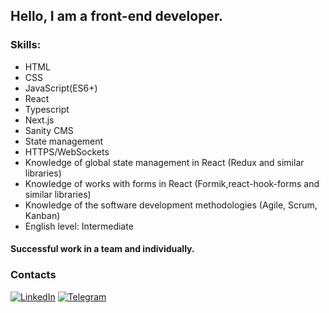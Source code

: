 ## Hello, I am a front-end developer.

### Skills:
- HTML
- CSS
- JavaScript(ES6+)
- React
- Typescript
- Next.js
- Sanity CMS
- State management
- HTTPS/WebSockets
- Knowledge of global state management in React (Redux and similar libraries)
- Knowledge of works with forms in React (Formik,react-hook-forms and similar libraries)
- Knowledge of the software development methodologies (Agile, Scrum, Kanban)
- English level: Intermediate

#### Successful work in a team and individually.

### Contacts
[![LinkedIn](https://img.shields.io/badge/-linkedin-000000?style=for-the-badge&logo=linkedin&logoColor=0e76a8)](https://www.linkedin.com/in/vladyslav-fugol/)
[![Telegram](https://img.shields.io/badge/-telegram-000000?style=for-the-badge&logo=telegram)](https://t.me/fugol_v)
